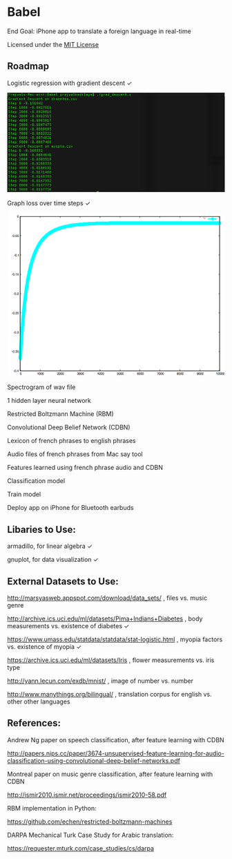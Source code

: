 # Babel
End Goal: iPhone app to translate a foreign language in real-time

Licensed under the [MIT License](https://opensource.org/licenses/MIT)

## Roadmap
   Logistic regression with gradient descent ✓
   
   ![regression](screenshots/regression.png) 
   
   Graph loss over time steps ✓
   
   ![graph loss](screenshots/myopia_loss.png) 
   
   Spectrogram of wav file
   
   1 hidden layer neural network
   
   Restricted Boltzmann Machine (RBM)
   
   Convolutional Deep Belief Network (CDBN)

   Lexicon of french phrases to english phrases
   
   Audio files of french phrases from Mac say tool
   
   Features learned using french phrase audio and CDBN
   
   Classification model
   
   Train model
   
   Deploy app on iPhone for Bluetooth earbuds

## Libaries to Use:
   armadillo, for linear algebra ✓
   
   gnuplot, for data visualization ✓

## External Datasets to Use:
   http://marsyasweb.appspot.com/download/data_sets/ , files vs. music genre
   
   http://archive.ics.uci.edu/ml/datasets/Pima+Indians+Diabetes , body measurements vs. existence of diabetes ✓
   
   https://www.umass.edu/statdata/statdata/stat-logistic.html , myopia factors vs. existence of myopia ✓
   
   https://archive.ics.uci.edu/ml/datasets/Iris , flower measurements vs. iris type
   
   http://yann.lecun.com/exdb/mnist/ , image of number vs. number
   
   http://www.manythings.org/bilingual/ , translation corpus for english vs. other other languages

## References:
   Andrew Ng paper on speech classification, after feature learning with CDBN

   http://papers.nips.cc/paper/3674-unsupervised-feature-learning-for-audio-classification-using-convolutional-deep-belief-networks.pdf
   
   Montreal paper on music genre classification, after feature learning with CDBN
   
   http://ismir2010.ismir.net/proceedings/ismir2010-58.pdf

   RBM implementation in Python:

   https://github.com/echen/restricted-boltzmann-machines

   DARPA Mechanical Turk Case Study for Arabic translation:
   
   https://requester.mturk.com/case_studies/cs/darpa
